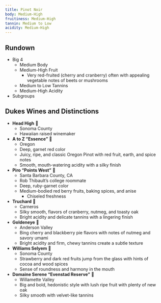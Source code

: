 ```yaml
---
title: Pinot Noir
body: Medium-High
fruitiness: Medium-High
tannin: Medium to Low
acidity: Medium-High
---
```


## Rundown
- Big 4
    - Medium Body
    - Medium-High Fruit
        - Very red-fruited (cherry and cranberry) often with appealing vegetable notes of beets or mushrooms
    - Medium to Low Tannins
    - Medium-High Acidity
- Subgroups

## Dukes Wines and Distinctions
- **Head High** 🍷
    - Sonoma County
    - Hawaiian raised winemaker
- **A to Z “Essence”** 🍷
    - Oregon
    - Deep, garnet red color
    - Juicy, ripe, and classic Oregon Pinot with red fruit, earth, and spice notes
    - Smooth, mouth-watering acidity with a silky finish
- **Piro “Points West”** 🍾
    - Santa Barbara County, CA
    - Rob Thibault’s college roommate
    - Deep, ruby-garnet color
    - Medium-bodied red berry fruits, baking spices, and anise
        - Chiseled freshness
- **Truchard** 🍾
    - Carneros
    - Silky smooth, flavors of cranberry, nutmeg, and toasty oak
    - Bright acidity and delicate tannins with a lingering finish
- **Goldeneye** 🍾
    - Anderson Valley
    - Bing cherry and blackberry pie flavors with notes of nutmeg and savory umami
    - Bright acidity and firm, chewy tannins create a subtle texture 
- **Williams Selyem** 🍾
    - Sonoma County
    - Strawberry and dark red fruits jump from the glass with hints of cocoa and wood spices
    - Sense of roundness and harmony in the mouth
- **Domaine Serene “Evenstad Reserve”** 🍾
    - Willamette Valley
    - Big and bold, hedonistic style with lush ripe fruit with plenty of new oak
    - Silky smooth with velvet-like tannins
